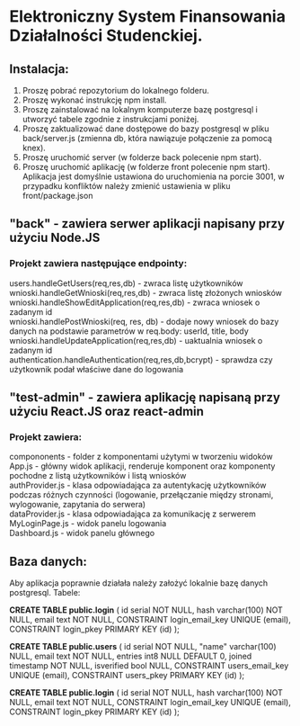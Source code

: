 # Elektroniczny System Finansowania  Działalności Studenckiej.

## Instalacja:
1. Proszę pobrać repozytorium do lokalnego folderu.
2. Proszę wykonać instrukcję npm install.
3. Proszę zainstalować na lokalnym komputerze bazę postgresql i utworzyć tabele zgodnie z instrukcjami poniżej.
4. Proszę zaktualizować dane dostępowe do bazy postgresql w pliku back/server.js (zmienna db, która nawiązuje połączenie za pomocą knex).
5. Proszę uruchomić server (w folderze back polecenie npm start).
6. Proszę uruchomić aplikację (w folderze front polecenie npm start). Aplikacja jest domyślnie ustawiona do uruchomienia na porcie 3001, w przypadku konfliktów należy zmienić ustawienia w pliku front/package.json

## "back" - zawiera serwer aplikacji napisany przy użyciu Node.JS  
### Projekt zawiera następujące endpointy:  
users.handleGetUsers(req,res,db) - zwraca listę użytkowników  
wnioski.handleGetWnioski(req,res,db) - zwraca listę złożonych wniosków  
wnioski.handleShowEditApplication(req,res,db) - zwraca wniosek o zadanym id  
wnioski.handlePostWnioski(req, res, db) - dodaje nowy wniosek do bazy danych na podstawie parametrów w req.body: userId, title, body  
wnioski.handleUpdateApplication(req,res,db) - uaktualnia wniosek o zadanym id  
authentication.handleAuthentication(req,res,db,bcrypt) - sprawdza czy użytkownik podał właściwe dane do logowania  
  
## "test-admin" - zawiera aplikację napisaną przy użyciu React.JS oraz react-admin  
### Projekt zawiera:  
compononents - folder z komponentami użytymi w tworzeniu widoków  
App.js - główny widok aplikacji, renderuje komponent <Admin> oraz komponenty pochodne <Resource> z listą użytkowników i listą wniosków  
authProvider.js - klasa odpowiadająca za autentykację użytkowników podczas różnych czynności (logowanie, przełączanie między stronami, wylogowanie, zapytania do serwera)  
dataProvider.js - klasa odpowiadająca za komunikację z serwerem  
MyLoginPage.js - widok panelu logowania  
Dashboard.js - widok panelu głównego  

## Baza danych:
Aby aplikacja poprawnie działała należy założyć lokalnie bazę danych postgresql.
Tabele:

**CREATE TABLE public.login** (
	id serial NOT NULL,
	hash varchar(100) NOT NULL,
	email text NOT NULL,
	CONSTRAINT login_email_key UNIQUE (email),
	CONSTRAINT login_pkey PRIMARY KEY (id)
);

**CREATE TABLE public.users** (
	id serial NOT NULL,
	"name" varchar(100) NULL,
	email text NOT NULL,
	entries int8 NULL DEFAULT 0,
	joined timestamp NOT NULL,
	isverified bool NULL,
	CONSTRAINT users_email_key UNIQUE (email),
	CONSTRAINT users_pkey PRIMARY KEY (id)
);

**CREATE TABLE public.login** (
	id serial NOT NULL,
	hash varchar(100) NOT NULL,
	email text NOT NULL,
	CONSTRAINT login_email_key UNIQUE (email),
	CONSTRAINT login_pkey PRIMARY KEY (id)
);




